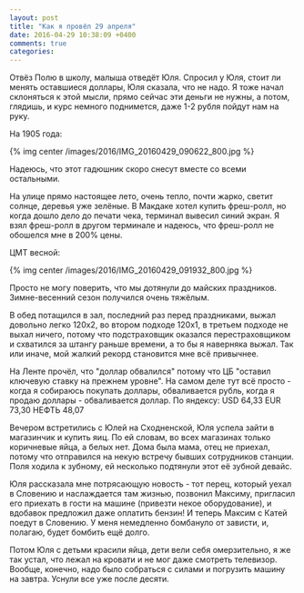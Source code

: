 ```yaml
---
layout: post
title: "Как я провёл 29 апреля"
date: 2016-04-29 10:38:09 +0400
comments: true
categories: 
---
```

Отвёз Полю в школу, малыша отведёт Юля. Спросил у Юля, стоит ли менять оставшиеся доллары, Юля сказала, что не надо. Я тоже начал склоняться к этой мысли, прямо сейчас эти деньги не нужны, а потом, глядишь, и курс немного поднимется, даже 1-2 рубля пойдут нам на руку.

На 1905 года:

{% img center /images/2016/IMG_20160429_090622_800.jpg %}

Надеюсь, что этот гадюшник скоро снесут вместе со всеми остальными.

На улице прямо настоящее лето, очень тепло, почти жарко, светит солнце, деревья уже зелёные. В Макдаке хотел купить фреш-ролл, но когда дошло дело до печати чека, терминал вывесил синий экран. Я взял фреш-ролл в другом терминале и надеюсь, что фреш-ролл не обошелся мне в 200% цены.

ЦМТ весной:

{% img center /images/2016/IMG_20160429_091932_800.jpg %}

Просто не могу поверить, что мы дотянули до майских праздников. Зимне-весенний сезон получился очень тяжёлым. 

В обед потащился в зал, последний раз перед праздниками, выжал довольно легко 120х2, во втором подходе 120х1, в третьем подходе не выхал ничего, потому что подстраховщик оказался перестраховщиком и схватился за штангу раньше времени, а то бы я наверняка выжал. Так или иначе, мой жалкий рекорд становится мне всё привычнее.

На Ленте прочёл, что "доллар обвалился" потому что ЦБ "оставил ключевую ставку на прежнем уровне". На самом деле тут всё просто - когда я собираюсь покупать доллары, обваливается рубль, когда я продаю доллары - обваливается доллар. По яндексу: USD 64,33 EUR 73,30 НЕФТЬ 48,07

Вечером встретились с Юлей на Сходненской, Юля успела зайти в магазинчик и купить яиц. По ей словам, во всех магазинах только коричневые яйца, а белых нет. Дома была мама, отец не приехал, потому что отправился на некую встречу бывших сотрудников станции. Поля ходила к зубному, ей несколько подтянули этот её зубной девайс.

Юля рассказала мне потрясающую новость - тот перец, который уехал в Словению и наслаждается там жизнью, позвонил Максиму, пригласил его приехать в гости на машине (привезти некое оборудование), и вдобавок предложил даже оплатить бензин! И теперь Максим с Катей поедут в Словению. У меня немедленно бомбануло от зависти, и, полагаю, будет бомбить ещё долго. 

Потом Юля с детьми красили яйца, дети вели себя омерзительно, я же так устал, что лежал на кровати и не мог даже смотреть телевизор. Вообще, конечно, надо было собраться с силами и погрузить машину на завтра. Уснули все уже после десяти.